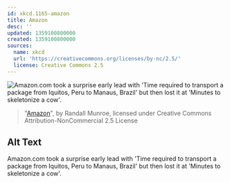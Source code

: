 ```yaml
---
id: xkcd.1165-amazon
title: Amazon
desc: ''
updated: 1359100800000
created: 1359100800000
sources:
  name: xkcd
  url: 'https://creativecommons.org/licenses/by-nc/2.5/'
  license: Creative Commons 2.5
---
```

![Amazon.com took a surprise early lead with 'Time required to transport a package from Iquitos, Peru to Manaus, Brazil' but then lost it at 'Minutes to skeletonize a cow'.](https://imgs.xkcd.com/comics/amazon.png)
> "[Amazon](https://xkcd.com/1165/)", by Randall Munroe, licensed under Creative Commons Attribution-NonCommercial 2.5 License

## Alt Text
Amazon.com took a surprise early lead with 'Time required to transport a package from Iquitos, Peru to Manaus, Brazil' but then lost it at 'Minutes to skeletonize a cow'.

